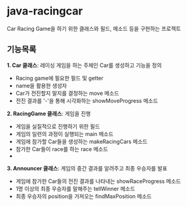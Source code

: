 # java-racingcar
Car Racing Game을 하기 위한 클래스와 필드, 메소드 등을 구현하는 프로젝트

## 기능목록
**1. Car 클래스**: 레이싱 게임을 하는 주체인 Car를 생성하고 기능을 정의
<ul>
<li>Racing game에 필요한 필드 및 getter</li>
<li>name을 활용한 생성자</li>
<li>Car가 전진할지 말지를 결정하는 move 메소드</li>
<li>전진 결과를 '-'을 통해 시각화하는 showMoveProgress 메소드</li>
</ul>

**2. RacingGame 클래스**: 게임을 진행
<ul>
<li>게임을 실질적으로 진행하기 위한 필드</li>
<li>게임의 일련의 과정이 실행되는 main 메소드</li>
<li>게임에 참가할 Car들을 생성하는 makeRacingCars 메소드</li>
<li>참가한 Car들이 race를 하는 race 메소드<li>
</ul>

**3. Announcer 클래스**: 게임의 중간 결과를 알려주고 최종 우승자를 발표
<ul>
<li>게임에 참가한 Car들의 전진 결과를 나타내는 showRaceProgress 메소드</li>
<li>1명 이상의 최종 우승자를 말해주는 tellWinner 메소드</li>
<li>최종 우승자의 position을 가져오는 findMaxPosition 메소드</li>
</ul>
